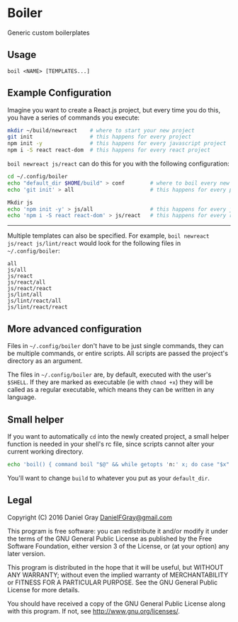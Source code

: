 # Boiler

Generic custom boilerplates

## Usage

```
boil <NAME> [TEMPLATES...]
```

## Example Configuration

Imagine you want to create a React.js project, but every time you do this, you have a series of commands you execute:

``` sh
mkdir ~/build/newreact    # where to start your new project
git init                  # this happens for every project
npm init -y               # this happens for every javascript project
npm i -S react react-dom  # this happens for every react project
```

`boil newreact js/react` can do this for you with the following configuration:

``` sh
cd ~/.config/boiler
echo "default_dir $HOME/build" > conf        # where to boil every new project
echo 'git init' > all                        # this happens for every project

Mkdir js
echo 'npm init -y' > js/all                  # this happens for every javascript project
echo 'npm i -S react react-dom' > js/react   # this happens for every react project
```

---

Multiple templates can also be specified. For example, `boil newreact js/react js/lint/react` would look for the following files in `~/.config/boiler`:

    all
    js/all
    js/react
    js/react/all
    js/react/react
    js/lint/all
    js/lint/react/all
    js/lint/react/react

## More advanced configuration

Files in `~/.config/boiler` don't have to be just single commands, they can be multiple commands, or entire scripts. All scripts are passed the project's directory as an argument.

The files in `~/.config/boiler` are, by default, executed with the user's `$SHELL`. If they are marked as executable (ie with `chmod +x`) they will be called as a regular executable, which means they can be written in any language.

## Small helper

If you want to automatically `cd` into the newly created project, a small helper function is needed in your shell's rc file, since scripts cannot alter your current working directory.

``` sh
echo 'boil() { command boil "$@" && while getopts 'n:' x; do case "$x" in; n) cd ~/build/"$OPTARG"; esac; done }' >> ~/.bashrc
```

You'll want to change `build` to whatever you put as your `default_dir`.

## Legal
Copyright (C) 2016 Daniel Gray <DanielFGray@gmail.com>

This program is free software: you can redistribute it and/or modify it under the terms of the GNU General Public License as published by the Free Software Foundation, either version 3 of the License, or (at your option) any later version.

This program is distributed in the hope that it will be useful, but WITHOUT ANY WARRANTY; without even the implied warranty of MERCHANTABILITY or FITNESS FOR A PARTICULAR PURPOSE.  See the GNU General Public License for more details.

You should have received a copy of the GNU General Public License along with this program.  If not, see <http://www.gnu.org/licenses/>.
